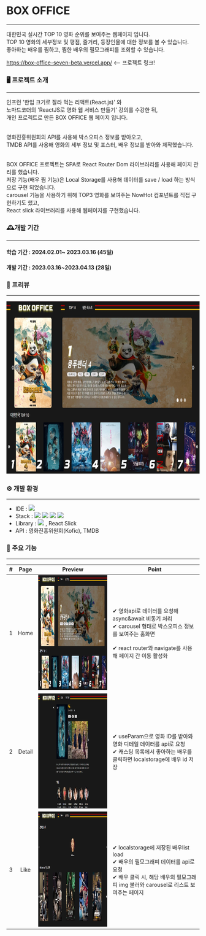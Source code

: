 # BOX OFFICE
-------------
대한민국 실시간 TOP 10 영화 순위를 보여주는 웹페이지 입니다. <br>
TOP 10 영화의 세부정보 및 평점, 줄거리, 등장인물에 대한 정보를 볼 수 있습니다. <br>
좋아하는 배우를 찜하고, 찜한 배우의 필모그래피를 조회할 수 있습니다.

https://box-office-seven-beta.vercel.app/ <-- 프로젝트 링크!


### 🖥️ 프로젝트 소개
-------------

인프런 '한입 크기로 잘라 먹는 리액트(React.js)' 와 <br>
노마드코더의 'ReactJS로 영화 웹 서비스 만들기' 강의를 수강한 뒤, <br>
개인 프로젝트로 만든 BOX OFFICE 웹 페이지 입니다. <br><br>

영화진흥위원회의 API를 사용해 박스오피스 정보를 받아오고, <br>
TMDB API를 사용해 영화의 세부 정보 및 포스터, 배우 정보를 받아와 제작했습니다. <br><br>


BOX OFFICE 프로젝트는 SPA로 React Router Dom 라이브러리를 사용해 페이지 관리를 했습니다. <br>
저장 기능(배우 찜 기능)은 Local Storage를 사용해 데이터를 save / load 하는 방식으로 구현 되었습니다. <br>
carousel 기능을 사용하기 위해 TOP3 영화를 보여주는 NowHot 컴포넌트를 직접 구현하기도 했고, <br>
React slick 라이브러리를 사용해 웹페이지를 구현했습니다.<br>


### 🕰️개발 기간
-------------
#### 학습 기간 : 2024.02.01~ 2023.03.16 (45일)
#### 개발 기간 : 2023.03.16~2023.04.13 (28일)


### 🎪 프리뷰
-------------
<img src="img/preview.jpg" width="900" height="450">


### ⚙️ 개발 환경
-------------
- IDE : <img src="https://img.shields.io/badge/VisualStudioCode-007ACC?style=flat-square&logo=visualstudiocode&logoColor=white"/>
- Stack : <img src="https://img.shields.io/badge/React-61DAFB?style=flat-square&logo=react&logoColor=black"/> <img src="https://img.shields.io/badge/JavaScript-F7DF1E?style=flat-square&logo=javascript&logoColor=black"/> <img src="https://img.shields.io/badge/HTML5-E34F26?style=flat-square&logo=html5&logoColor=white"/> <img src="https://img.shields.io/badge/CSS3-1572B6?style=flat-square&logo=css3&logoColor=white"/>
- Library : <img src="https://img.shields.io/badge/React Router-CA4245?style=flat-square&logo=reactrouter&logoColor=black"/> , React Slick
- API : 영화진흥위원회(Kofic), TMDB


### 📌 주요 기능
-------------
| # | Page | Preview | Point |
|:---:|:----------:|:---------:|-------|
| 1 | Home         | <img src="img/preview.jpg" width="450" height="300">     |  ✔ 영화api로 데이터를 요청해 async&await 비동기 처리 <br> ✔ carousel 형태로 박스오피스 정보를 보여주는 홈화면 <br> <br> ✔  react router와 navigate를 사용해 페이지 간 이동 활성화   |
| 2 | Detail       |  <img src="img/detail.jpg" width="450" height="300">     |  ✔ useParam으로 영화 ID를 받아와 영화 디테일 데이터를 api로 요청  <br> ✔ 캐스팅 목록에서 좋아하는 배우를 클릭하면 localstorage에 배우 id 저장   |
| 3 | Like         |  <img src="img/like.jpg" width="450" height="300">       | ✔ localstorage에 저장된 배우list load <br> ✔ 배우의 필모그래피 데이터를 api로 요청 <br> ✔ 배우 클릭 시, 해당 배우의 필모그래피 img 불러와 carousel로 리스트 보여주는 페이지 |

